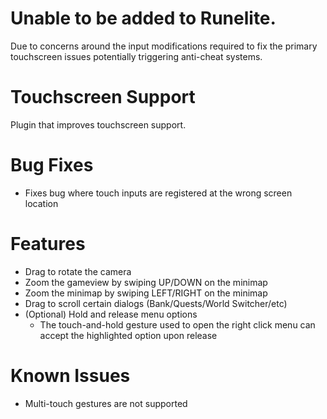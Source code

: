 # Unable to be added to Runelite.
Due to concerns around the input modifications required to fix the primary touchscreen issues potentially triggering anti-cheat systems.

# Touchscreen Support
Plugin that improves touchscreen support.

# Bug Fixes
* Fixes bug where touch inputs are registered at the wrong screen location

# Features

* Drag to rotate the camera
* Zoom the gameview by swiping UP/DOWN on the minimap
* Zoom the minimap by swiping LEFT/RIGHT on the minimap
* Drag to scroll certain dialogs (Bank/Quests/World Switcher/etc)
* (Optional) Hold and release menu options
    * The touch-and-hold gesture used to open the right click menu can accept the highlighted option upon release

# Known Issues
* Multi-touch gestures are not supported

